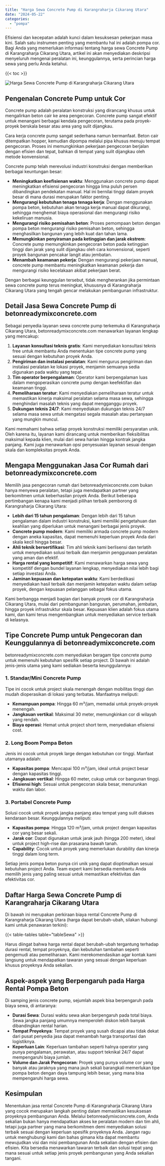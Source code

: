 ```yaml
---
title: "Harga Sewa Concrete Pump di Karangraharja Cikarang Utara"
date: "2024-05-22"
categories: 
  - "pompa"
---
```


Efisiensi dan kecepatan adalah kunci dalam kesuksesan pekerjaan masa kini. Salah satu instrumen penting yang membantu hal ini adalah pompa cor. Bagi Anda yang memerlukan informasi tentang harga sewa Concrete Pump di Karangraharja Cikarang Utara, artikel ini akan menyediakan deskripsi menyeluruh mengenai peralatan ini, keunggulannya, serta perincian harga sewa yang perlu Anda ketahui.

{{< toc >}}

![Harga Sewa Concrete Pump di Karangraharja Cikarang Utara](https://betoncor8.github.io/pump/concrete-pump%20(28).png)

## Pengenalan Concrete Pump untuk Cor

Concrete pump adalah peralatan konstruksi yang dirancang khusus untuk mengalirkan beton cair ke area pengecoran. Concrete pump sangat efektif untuk menangani berbagai kendala pengecoran, terutama pada proyek-proyek berskala besar atau area yang sulit dijangkau.

Cara kerja concrete pump sangat sederhana namun bermanfaat. Beton cair ditempatkan hopper, kemudian dipompa melalui pipa khusus menuju tempat pengecoran. Proses ini memungkinkan pekerjaan pengecoran berjalan dengan efisien dan tepat, bahkan di tempat yang sulit dijangkau oleh metode konvensional.

Concrete pump telah merevolusi industri konstruksi dengan memberikan berbagai keuntungan besar:

- **Meningkatkan keefisienan waktu**: Menggunakan concrete pump dapat meningkatkan efisiensi pengecoran hingga lima puluh persen dibandingkan pendekatan manual. Hal ini bernilai tinggi dalam proyek besar di mana durasi merupakan faktor penting.
- **Mengurangi kebutuhan tenaga tenaga kerja**: Dengan menggunakan pompa beton, kebutuhan akan tenaga kerja manual dapat dikurangi, sehingga menghemat biaya operasional dan mengurangi risiko kekeliruan manusia.
- **Mengurangi risiko pemisahan beton**: Proses pemompaan beton dengan pompa beton mengurangi risiko pemisahan beton, sehingga menghasilkan bangunan yang lebih kuat dan tahan lama.
- **Memungkinkan penyiraman pada ketinggian dan jarak ekstrem**: Concrete pump memungkinkan pengecoran beton pada ketinggian tinggi dan jarak yang sulit dijangkau oleh cara konvensional, seperti proyek bangunan pencakar langit atau jembatan.
- **Menambah keamanan pekerja**: Dengan mengurangi pekerjaan manual, concrete pump membantu meningkatkan keamanan pekerja dan mengurangi risiko kecelakaan akibat pekerjaan berat.

Dengan berbagai keunggulan tersebut, tidak mengherankan jika permintaan sewa concrete pump terus meningkat, khususnya di Karangraharja Cikarang Utara yang tengah gencar melakukan pembangunan infrastruktur.

## Detail Jasa Sewa Concrete Pump di betonreadymixconcrete.com

Sebagai penyedia layanan sewa concrete pump terkemuka di Karangraharja Cikarang Utara, betonreadymixconcrete.com menawarkan layanan lengkap yang mencakup:

1. **Layanan konsultasi teknis gratis**: Kami menyediakan konsultasi teknis free untuk membantu Anda menentukan tipe concrete pump yang sesuai dengan kebutuhan proyek Anda.
2. **Pengiriman dan instalasi peralatan**: Kami mengurus pengiriman dan instalasi peralatan ke lokasi proyek, menjamin semuanya sedia digunakan pada waktu yang tepat.
3. **Tim operator berpengalaman**: Operator kami berpengalaman luas dalam mengoperasikan concrete pump dengan keefektifan dan keamanan tinggi.
4. **Pemeliharaan teratur**: Kami menyediakan pemeliharaan teratur untuk memastikan kinerja maksimal peralatan selama masa sewa, sehingga menghindari masalah teknis yang dapat mengganggu proyek.
5. **Dukungan teknis 24/7**: Kami menyediakan dukungan teknis 24/7 selama masa sewa untuk mengatasi segala masalah atau pertanyaan yang mungkin muncul.

Kami memahami bahwa setiap proyek konstruksi memiliki persyaratan unik. Oleh karena itu, layanan kami dirancang untuk memberikan fleksibilitas maksimal kepada klien, mulai dari sewa harian hingga kontrak jangka panjang. Kami juga menawarkan opsi penyesuaian layanan sesuai dengan skala dan kompleksitas proyek Anda.

## Mengapa Menggunakan Jasa Cor Rumah dari betonreadymixconcrete.com

Memilih jasa pengecoran rumah dari betonreadymixconcrete.com bukan hanya menyewa peralatan, tetapi juga mendapatkan partner yang berkomitmen untuk keberhasilan proyek Anda. Berikut beberapa pertimbangan kenapa kami menjadi pilihan terbaik pemborong di Karangraharja Cikarang Utara:

- **Lebih dari 15 tahun pengalaman**: Dengan lebih dari 15 tahun pengalaman dalam industri konstruksi, kami memiliki pengetahuan dan keahlian yang diperlukan untuk menangani berbagai jenis proyek.
- **Concrete pump modern**: Kami memiliki armada concrete pump modern dengan aneka kapasitas, dapat memenuhi keperluan proyek Anda dari skala kecil hingga besar.
- **Ahli teknik bersertifikasi**: Tim ahli teknik kami berlisensi dan terlatih untuk menyediakan solusi terbaik dan menjamin penggunaan peralatan yang aman dan efektif.
- **Harga rental yang kompetitif**: Kami menawarkan harga sewa yang kompetitif dengan bundel layanan lengkap, menyediakan nilai lebih bagi setiap investasi Anda.
- **Jaminan kepuasan dan ketepatan waktu**: Kami berdedikasi menyediakan hasil terbaik dan menjamin ketepatan waktu dalam setiap proyek, dengan kepuasan pelanggan sebagai fokus utama.

Kami berbangga menjadi bagian dari banyak proyek cor di Karangraharja Cikarang Utara, mulai dari pembangunan bangunan, perumahan, jembatan, hingga proyek infrastruktur skala besar. Kepuasan klien adalah fokus utama kami, dan kami terus mengembangkan untuk menyediakan service terbaik di kelasnya.

## Tipe Concrete Pump untuk Pengecoran dan Keunggulannya di betonreadymixconcrete.com

betonreadymixconcrete.com menyediakan beragam tipe concrete pump untuk memenuhi kebutuhan spesifik setiap project. Di bawah ini adalah jenis-jenis utama yang kami sediakan beserta keunggulannya:

### 1\. Standar/Mini Concrete Pump

Tipe ini cocok untuk project skala menengah dengan mobilitas tinggi dan mudah dioperasikan di lokasi yang terbatas. Manfaatnya meliputi:

- **Kemampuan pompa**: Hingga 60 m³/jam, memadai untuk proyek-proyek menengah.
- **Jangkauan vertikal**: Maksimal 30 meter, memungkinkan cor di wilayah yang rendah.
- **Biaya operasi**: Hemat untuk project short term, menyediakan efisiensi cost.

### 2\. Long Boom Pompa Beton

Jenis ini cocok untuk proyek large dengan kebutuhan cor tinggi. Manfaat utamanya adalah:

- **Kapasitas pompa**: Mencapai 100 m³/jam, ideal untuk project besar dengan kapasitas tinggi.
- **Jangkauan vertikal**: Hingga 60 meter, cukup untuk cor bangunan tinggi.
- **Efisiensi high**: Sesuai untuk pengecoran skala besar, menurunkan waktu dan labor.

### 3\. Portabel Concrete Pump

Solusi cocok untuk proyek jangka panjang atau tempat yang sulit diakses kendaraan besar. Keunggulannya meliputi:

- **Kapasitas pompa**: Hingga 120 m³/jam, untuk project dengan kapasitas cor yang besar sekali.
- **Jarak cor**: Dapat digunakan untuk jarak jauh (hingga 200 meter), ideal untuk project high-rise dan prasarana bawah tanah.
- **Capability**: Cocok untuk proyek yang memerlukan durability dan kinerja tinggi dalam long term.

Setiap jenis pompa beton punya ciri unik yang dapat dioptimalkan sesuai kebutuhan project Anda. Team expert kami bersedia membantu Anda memilih jenis yang paling sesuai untuk memastikan efektivitas dan efektivitas cor.

## Daftar Harga Sewa Concrete Pump di Karangraharja Cikarang Utara

Di bawah ini merupakan perkiraan biaya rental Concrete Pump di Karangraharja Cikarang Utara (harga dapat berubah-ubah, silakan hubungi kami untuk penawaran terkini):

{{< table-tables table="tableSewa" >}}

Harus diingat bahwa harga rental dapat berubah-ubah tergantung terhadap durasi rental, tempat proyeknya, dan kebutuhan tambahan seperti pengemudi atau pemeliharaan. Kami merekomendasikan agar kontak kami langsung untuk mendapatkan tawaran yang sesuai dengan keperluan khusus proyeknya Anda sekalian.

## Aspek-aspek yang Berpengaruh pada Harga Rental Pompa Beton

Di samping jenis concrete pump, sejumlah aspek bisa berpengaruh pada biaya sewa, di antaranya:

- **Durasi Sewa**: Durasi waktu sewa akan berpengaruh pada total biaya. Sewa jangka panjang umumnya memperoleh diskon lebih banyak dibandingkan rental harian.
- **Tempat Proyeknya**: Tempat proyek yang susah dicapai atau tidak dekat dari pusat penyedia jasa dapat menambah harga transportasi dan logistiknya.
- **Keperluan Lain**: Keperluan tambahan seperti halnya operator yang punya pengalaman, perawatan, atau support teknikal 24/7 dapat mempengaruhi biaya jumlah.
- **Volume dan Jarak Pengecoran**: Proyek yang punya volume cor yang banyak atau jaraknya yang mana jauh sekali barangkali memerlukan tipe pompa beton dengan daya tampung lebih besar, yang mana bisa mempengaruhi harga sewa.

## Kesimpulan

Menentukan jasa rental Concrete Pump di Karangraharja Cikarang Utara yang cocok merupakan langkah penting dalam memastikan kesuksesan proyeknya pembangunan Anda. Melalui betonreadymixconcrete.com, Anda sekalian bukan hanya mendapatkan akses ke peralatan modern dan tim ahli, tetapi juga partner yang mana berkomitmen demi menyediakan solusi terbaik sesuai dengan keperluan spesifik proyeknya Anda. Jangan ragu untuk menghubungi kami dan bahas gimana kita dapat membantu mewujudkan visi dan misi pembangunan Anda sekalian dengan efisien dan efisien. Kita bersedia menawarkan tawaran terbaik dan solusi tepat yang mana sesuai untuk setiap jenis proyek pembangunan yang Anda sekalian tangani.
